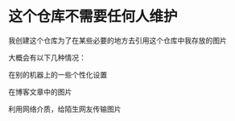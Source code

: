 # 这个仓库不需要任何人维护

我创建这个仓库为了在某些必要的地方去引用这个仓库中我存放的图片

大概会有以下几种情况：

在别的机器上的一些个性化设置

在博客文章中的图片

利用网络介质，给陌生网友传输图片